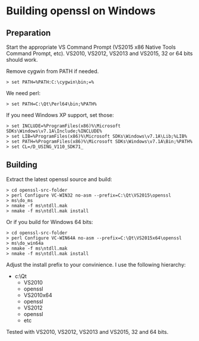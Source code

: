 Building openssl on Windows
===========================

## Preparation

Start the appropriate VS Command Prompt
(VS2015 x86 Native Tools Command Prompt, etc). VS2010, VS2012,
VS2013 and VS2015, 32 or 64 bits should work.

Remove cygwin from PATH if needed.

    > set PATH=%PATH:C:\cygwin\bin;=%

We need perl:

    > set PATH=C:\Qt\Perl64\bin;%PATH%

If you need Windows XP support, set those:

    > set INCLUDE=%ProgramFiles(x86)%\Microsoft SDKs\Windows\v7.1A\Include;%INCLUDE%
    > set LIB=%ProgramFiles(x86)%\Microsoft SDKs\Windows\v7.1A\Lib;%LIB%
    > set PATH=%ProgramFiles(x86)%\Microsoft SDKs\Windows\v7.1A\Bin;%PATH%
    > set CL=/D_USING_V110_SDK71_

## Building

Extract the latest openssl source and build:

    > cd openssl-src-folder
    > perl Configure VC-WIN32 no-asm --prefix=C:\Qt\VS2015\openssl
    > ms\do_ms
    > nmake -f ms\ntdll.mak
    > nmake -f ms\ntdll.mak install

Or if you build for Windows 64 bits:

    > cd openssl-src-folder
    > perl Configure VC-WIN64A no-asm --prefix=C:\Qt\VS2015x64\openssl
    > ms\do_win64a
    > nmake -f ms\ntdll.mak
    > nmake -f ms\ntdll.mak install

Adjust the install prefix to your convinience. I use the
following hierarchy:
* c:\Qt
   * VS2010
    * openssl
   * VS2010x64
    * openssl
   * VS2012
    * openssl
   * etc


Tested with VS2010, VS2012, VS2013 and VS2015, 32 and 64 bits.
